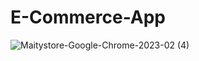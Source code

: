 # E-Commerce-App
![Maitystore-Google-Chrome-2023-02 (4)](https://user-images.githubusercontent.com/107167604/220445980-86db657d-c880-4e26-99fb-3f7a6e54038f.gif)
